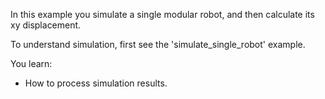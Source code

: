 In this example you simulate a single modular robot, and then calculate its xy displacement.

To understand simulation, first see the 'simulate_single_robot' example.

You learn:
- How to process simulation results.

